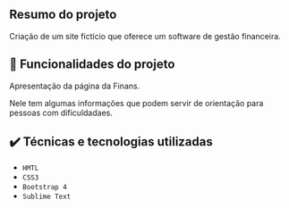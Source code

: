 ## Resumo do projeto
Criação de um site fictício que oferece um software de gestão financeira.

## 🔨 Funcionalidades do projeto
Apresentação da página da Finans.

Nele tem algumas informações que podem servir de orientação para pessoas com dificuldadaes.

## ✔️ Técnicas e tecnologias utilizadas

- ``HMTL``
- ``CSS3``
- ``Bootstrap 4``
- ``Sublime Text``